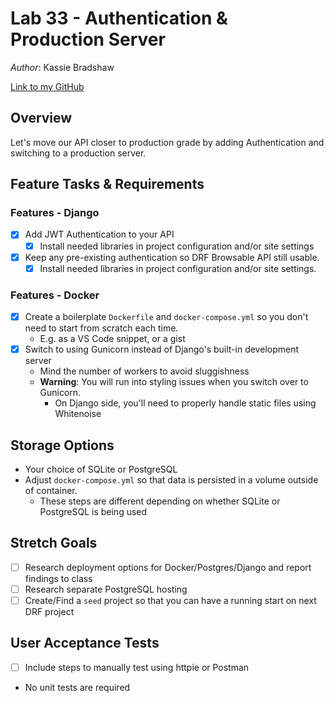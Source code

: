# Lab 33 - Authentication & Production Server

*Author*: Kassie Bradshaw

[Link to my GitHub](https://github.com/kassiebradshaw/drf-auth)

## Overview

Let's move our API closer to production grade by adding Authentication and switching to a production server.

## Feature Tasks & Requirements

### Features - Django

* [x] Add JWT Authentication to your API
  * [x] Install needed libraries in project configuration and/or site settings
* [x] Keep any pre-existing authentication so DRF Browsable API still usable.
  * [x] Install needed libraries in project configuration and/or site settings.

### Features - Docker

* [x] Create a boilerplate `Dockerfile` and `docker-compose.yml` so you don't need to start from scratch each time.
  * E.g. as a VS Code snippet, or a gist
* [x] Switch to using Gunicorn instead of Django's built-in development server
  * Mind the number of workers to avoid sluggishness
  * **Warning**: You will run into styling issues when you switch over to Gunicorn.
    * On Django side, you'll need to properly handle static files using Whitenoise

## Storage Options

* Your choice of SQLite or PostgreSQL
* Adjust `docker-compose.yml` so that data is persisted in a volume outside of container.
  * These steps are different depending on whether SQLite or PostgreSQL is being used

## Stretch Goals

* [ ] Research deployment options for Docker/Postgres/Django and report findings to class
* [ ] Research separate PostgreSQL hosting
* [ ] Create/Find a `seed` project so that you can have a running start on next DRF project

## User Acceptance Tests

* [ ] Include steps to manually test using httpie or Postman
* No unit tests are required
